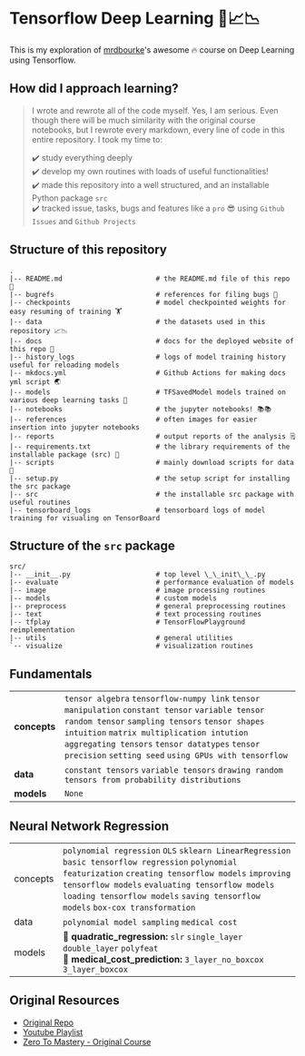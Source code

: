 # Tensorflow Deep Learning 🤖📈📉

This is my exploration of [mrdbourke](https://github.com/mrdbourke)'s awesome 🔥 course on Deep Learning using Tensorflow.

## How did I approach learning?

> I wrote and rewrote all of the code myself. Yes, I am serious. Even though there will be much similarity with the original course notebooks, but I rewrote every markdown, every line of code in this entire repository. I took my time to:
>
>
>  ✔️ study everything deeply <br />
>  ✔️ develop my own routines with loads of useful functionalities! <br />
>  ✔️ made this repository into a well structured, and an installable Python package `src` <br />
>  ✔️ tracked issue, tasks, bugs and features like a `pro` 😎 using `Github Issues` and `Github Projects`

## Structure of this repository

```
.
|-- README.md                       # the README.md file of this repo 📖
|-- bugrefs                         # references for filing bugs 🐛
|-- checkpoints                     # model checkpointed weights for easy resuming of training 🏋️
|-- data                            # the datasets used in this repository 📈📉
|-- docs                            # docs for the deployed website of this repo 📗
|-- history_logs                    # logs of model training history useful for reloading models
|-- mkdocs.yml                      # Github Actions for making docs yml script 🌏
|-- models                          # TFSavedModel models trained on various deep learning tasks 🤖
|-- notebooks                       # the jupyter notebooks! 📚📚
|-- references                      # often images for easier insertion into jupyter notebooks
|-- reports                         # output reports of the analysis 🗒️
|-- requirements.txt                # the library requirements of the installable package (src) 📄
|-- scripts                         # mainly download scripts for data 📃
|-- setup.py                        # the setup script for installing the src package 
|-- src                             # the installable src package with useful routines
|-- tensorboard_logs                # tensorboard logs of model training for visualing on TensorBoard
```

## Structure of the `src` package

```
src/
|-- __init__.py                     # top level \_\_init\_\_.py
|-- evaluate                        # performance evaluation of models
|-- image                           # image processing routines
|-- models                          # custom models
|-- preprocess                      # general preprocessing routines
|-- text                            # text processing routines
|-- tfplay                          # TensorFlowPlayground reimplementation
|-- utils                           # general utilities
`-- visualize                       # visualization routines
```

## Fundamentals


|          	|   	|
|----------	|---	|
| **concepts** 	| `tensor algebra` `tensorflow-numpy link` `tensor manipulation` `constant tensor` `variable tensor` `random tensor` `sampling tensors` `tensor shapes intuition`                 `matrix multiplication intution` `aggregating tensors` `tensor datatypes` `tensor precision` `setting seed` `using GPUs with tensorflow`    	|
| **data**     	|   `constant tensors` `variable tensors` `drawing random tensors from probability distributions`	|
| **models**   	|   `None`	|

## Neural Network Regression

|            |            |
| ---------- | ---------- |
| concepts | `polynomial regression` `OLS` `sklearn LinearRegression` `basic tensorflow regression` `polynomial featurization` `creating tensorflow models` `improving tensorflow models` `evaluating tensorflow models` `loading tensorflow models` `saving tensorflow models` `box-cox transformation` |
| data | `polynomial model sampling` `medical cost ` |
| models | 🤖 **quadratic_regression:** `slr` `single_layer` `double_layer` `polyfeat` <br> 🤖 **medical_cost_prediction:** `3_layer_no_boxcox` `3_layer_boxcox` |

## Original Resources


- [Original Repo](https://github.com/mrdbourke/tensorflow-deep-learning)
- [Youtube Playlist](https://www.youtube.com/playlist?list=PL6vjgQ2-qJFfU2vF6-lG9DlSa4tROkzt9)
- [Zero To Mastery - Original Course](https://academy.zerotomastery.io/p/learn-tensorflow)

